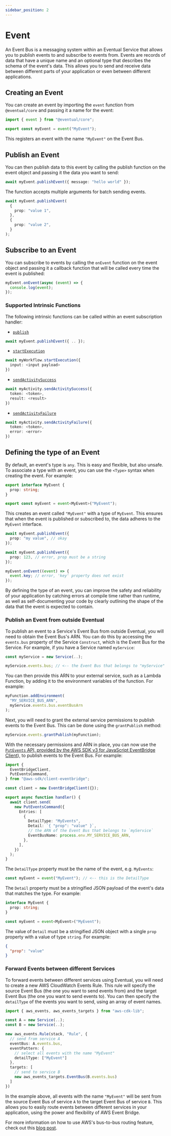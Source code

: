 ```yaml
---
sidebar_position: 2
---
```


# Event

An Event Bus is a messaging system within an Eventual Service that allows you to publish events to and subscribe to events from. Events are records of data that have a unique name and an optional type that describes the schema of the event's data. This allows you to send and receive data between different parts of your application or even between different applications.

## Creating an Event

You can create an event by importing the `event` function from `@eventual/core` and passing it a name for the event:

```ts
import { event } from "@eventual/core";

export const myEvent = event("MyEvent");
```

This registers an event with the name `"MyEvent"` on the Event Bus.

## Publish an Event

You can then publish data to this event by calling the publish function on the event object and passing it the data you want to send:

```ts
await myEvent.publishEvent({ message: "hello world" });
```

The function accepts multiple arguments for batch sending events.

```ts
await myEvent.publishEvent(
  {
    prop: "value 1",
  },
  {
    prop: "value 2",
  }
);
```

## Subscribe to an Event

You can subscribe to events by calling the `onEvent` function on the event object and passing it a callback function that will be called every time the event is published:

```ts
myEvent.onEvent(async (event) => {
  console.log(event);
});
```

### Supported Intrinsic Functions

The following intrinsic functions can be called within an event subscription handler:

- [`publish`](./event.md#publish-to-an-event)

```ts
await myEvent.publishEvent({ .. });
```

- [`startExecution`](./workflow.md#start-execution)

```ts
await myWorkflow.startExecution({
  input: <input payload>
})
```

- [`sendActivitySuccess`](./activity.md#complete-an-activity)

```ts
await myActivity.sendActivitySuccess({
  token: <token>,
  result: <result>
})
```

- [`sendActivityFailure`](./activity.md#fail-an-activity)

```ts
await myActivity.sendActivityFailure({
  token: <token>,
  error: <error>
})
```

## Defining the type of an Event

By default, an event's type is `any`. This is easy and flexible, but also unsafe. To associate a type with an event, you can use the `<Type>` syntax when creating the event. For example:

```ts
export interface MyEvent {
  prop: string;
}

export const myEvent = event<MyEvent>("MyEvent");
```

This creates an event called `"MyEvent"` with a type of `MyEvent`. This ensures that when the event is published or subscribed to, the data adheres to the `MyEvent` interface.

```ts
await myEvent.publishEvent({
  prop: "my value", // okay
});

await myEvent.publishEvent({
  prop: 123, // error, prop must be a string
});

myEvent.onEvent((event) => {
  event.key; // error, 'key' property does not exist
});
```

By defining the type of an event, you can improve the safety and reliability of your application by catching errors at compile time rather than runtime, as well as self-documenting your code by clearly outlining the shape of the data that the event is expected to contain.

### Publish an Event from outside Eventual

To publish an event to a Service's Event Bus from outside Eventual, you will need to obtain the Event Bus's ARN. You can do this by accessing the `events.bus` property of the Service `Construct`, which is the Event Bus for the Service. For example, if you have a Service named `myService`:

```ts
const myService = new Service(..);

myService.events.bus; // <-- the Event Bus that belongs to "myService"
```

You can then provide this ARN to your external service, such as a Lambda Function, by adding it to the environment variables of the function. For example:

```ts
myFunction.addEnvironment(
  "MY_SERVICE_BUS_ARN",
  myService.events.bus.eventBusArn
);
```

Next, you will need to grant the external service permissions to publish events to the Event Bus. This can be done using the `grantPublish` method:

```ts
myService.events.grantPublish(myFunction);
```

With the necessary permissions and ARN in place, you can now use the [`PutEvents` API, provided by the AWS SDK v3 for JavaScript EventBridge Client](https://docs.aws.amazon.com/AWSJavaScriptSDK/v3/latest/clients/client-eventbridge/classes/puteventscommand.html)), to publish events to the Event Bus. For example:

```ts
import {
  EventBridgeClient,
  PutEventsCommand,
} from "@aws-sdk/client-eventbridge";

const client = new EventBridgeClient({});

export async function handler() {
  await client.send(
    new PutEventsCommand({
      Entries: [
        {
          DetailType: "MyEvents",
          Detail: `{ "prop": "value" }`,
          // the ARN of the Event Bus that belongs to `myService`
          EventBusName: process.env.MY_SERVICE_BUS_ARN,
        },
      ],
    })
  );
}
```

The `DetailType` property must be the name of the event, e.g. `MyEvents`:

```ts
const myEvent = event("MyEvent"); // <-- this is the DetailType
```

The `Detail` property must be a stringified JSON payload of the event's data that matches the type. For example:

```ts
interface MyEvent {
  prop: string;
}

const myEvent = event<MyEvent>("MyEvent");
```

The value of `Detail` must be a stringified JSON object with a single `prop` property with a value of type `string`. For example:

```json
{
  "prop": "value"
}
```

### Forward Events between different Services

To forward events between different services using Eventual, you will need to create a new AWS CloudWatch Events Rule. This rule will specify the source Event Bus (the one you want to send events from) and the target Event Bus (the one you want to send events to). You can then specify the `detailType` of the events you want to send, using an array of event names.

```ts
import { aws_events, aws_events_targets } from "aws-cdk-lib";

const A = new Service(..);
const B = new Service(..);

new aws_events.Rule(stack, "Rule", {
  // send from service A
  eventBus: A.events.bus,
  eventPattern: {
    // select all events with the name "MyEvent"
    detailType: ["MyEvent"]
  },
  targets: [
    // send to service B
    new aws_events_targets.EventBus(B.events.bus)
  ]
})
```

In the example above, all events with the name `"MyEvent"` will be sent from the source Event Bus of service `A` to the target Event Bus of service `B`. This allows you to easily route events between different services in your application, using the power and flexibility of AWS Event Bridge.

For more information on how to use AWS's bus-to-bus routing feature, check out this [blog post](https://aws.amazon.com/blogs/compute/using-bus-to-bus-event-routing-with-amazon-eventbridge/).

